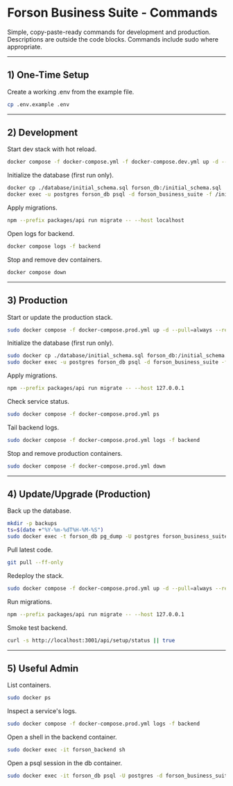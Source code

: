 # Forson Business Suite - Commands

Simple, copy-paste-ready commands for development and production. Descriptions are outside the code blocks. Commands include sudo where appropriate.

---

## 1) One-Time Setup

Create a working .env from the example file.
```bash
cp .env.example .env
```

---

## 2) Development

Start dev stack with hot reload.
```bash
docker compose -f docker-compose.yml -f docker-compose.dev.yml up -d --build
```

Initialize the database (first run only).
```bash
docker cp ./database/initial_schema.sql forson_db:/initial_schema.sql
docker exec -u postgres forson_db psql -d forson_business_suite -f /initial_schema.sql
```

Apply migrations.
```bash
npm --prefix packages/api run migrate -- --host localhost
```

Open logs for backend.
```bash
docker compose logs -f backend
```

Stop and remove dev containers.
```bash
docker compose down
```

---

## 3) Production

Start or update the production stack.
```bash
sudo docker compose -f docker-compose.prod.yml up -d --pull=always --remove-orphans
```

Initialize the database (first run only).
```bash
sudo docker cp ./database/initial_schema.sql forson_db:/initial_schema.sql
sudo docker exec -u postgres forson_db psql -d forson_business_suite -f /initial_schema.sql
```

Apply migrations.
```bash
npm --prefix packages/api run migrate -- --host 127.0.0.1
```

Check service status.
```bash
sudo docker compose -f docker-compose.prod.yml ps
```

Tail backend logs.
```bash
sudo docker compose -f docker-compose.prod.yml logs -f backend
```

Stop and remove production containers.
```bash
sudo docker compose -f docker-compose.prod.yml down
```

---

## 4) Update/Upgrade (Production)

Back up the database.
```bash
mkdir -p backups
ts=$(date +"%Y-%m-%dT%H-%M-%S")
sudo docker exec -t forson_db pg_dump -U postgres forson_business_suite > backups/backup-$ts.sql
```

Pull latest code.
```bash
git pull --ff-only
```

Redeploy the stack.
```bash
sudo docker compose -f docker-compose.prod.yml up -d --pull=always --remove-orphans
```

Run migrations.
```bash
npm --prefix packages/api run migrate -- --host 127.0.0.1
```

Smoke test backend.
```bash
curl -s http://localhost:3001/api/setup/status || true
```

---

## 5) Useful Admin

List containers.
```bash
sudo docker ps
```

Inspect a service's logs.
```bash
sudo docker compose -f docker-compose.prod.yml logs -f backend
```

Open a shell in the backend container.
```bash
sudo docker exec -it forson_backend sh
```

Open a psql session in the db container.
```bash
sudo docker exec -it forson_db psql -U postgres -d forson_business_suite
```